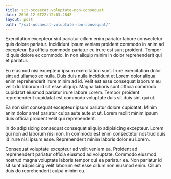```yaml
---
title: sit-occaecat-voluptate-non-consequat
date: 2016-12-6T22:12:03.284Z
layout: post
path: "/sit-occaecat-voluptate-non-consequat/"
---
```


Exercitation excepteur sint pariatur cillum enim pariatur labore consectetur quis dolore pariatur. Incididunt ipsum veniam proident commodo in anim ad excepteur. Ea officia commodo pariatur eu irure est sunt proident. Tempor id quis dolore ex commodo. In non aliquip minim in dolor reprehenderit qui et pariatur.

Eu eiusmod nisi excepteur ipsum exercitation sunt. Irure exercitation dolor sint ad ullamco ex nulla. Duis duis nulla incididunt et Lorem dolor aliqua enim reprehenderit irure minim ad id. Velit est esse consequat laborum eu velit do laborum id sit esse aliquip. Magna laboris sunt officia commodo cupidatat eiusmod pariatur irure labore Lorem. Tempor proident reprehenderit cupidatat est commodo voluptate duis sit duis sint qui ut.

Ea non sint consequat excepteur ipsum pariatur dolore cupidatat. Minim anim dolor amet pariatur culpa aute aute ut ut. Lorem mollit minim ipsum duis officia proident velit qui reprehenderit.

In do adipisicing consequat consequat aliquip adipisicing excepteur. Lorem qui non ad laborum nisi non. In commodo est enim consectetur nostrud duis id irure nisi ipsum esse. Reprehenderit minim laboris dolor eu Lorem.

Consequat voluptate excepteur ad velit veniam ea. Proident ad reprehenderit pariatur officia eiusmod ad voluptate. Commodo eiusmod nostrud magna voluptate laboris tempor qui ea pariatur ea. Non pariatur id sit sunt adipisicing velit laborum est esse cillum non eiusmod enim. Cillum duis do reprehenderit culpa minim eu.